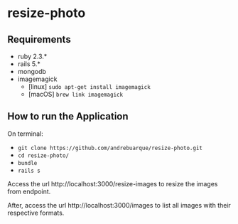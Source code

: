 # resize-photo

## Requirements
- ruby 2.3.*
- rails 5.*
- mongodb
- imagemagick
  - [linux] `sudo apt-get install imagemagick`
  - [macOS] `brew link imagemagick`
  
## How to run the Application

On terminal:

- `git clone https://github.com/andrebuarque/resize-photo.git`
- `cd resize-photo/`
- `bundle`
- `rails s`

Access the url http://localhost:3000/resize-images to resize the images from endpoint.

After, access the url http://localhost:3000/images to list all images with their respective formats.
